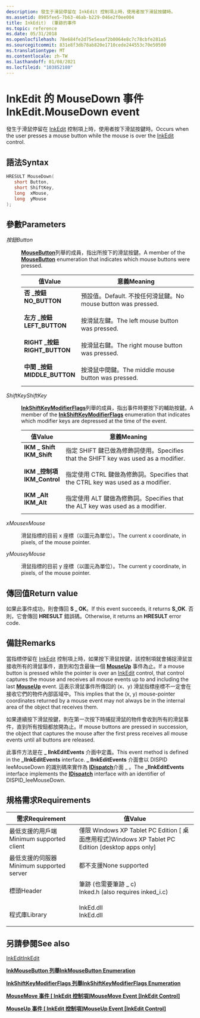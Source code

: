 ```yaml
---
description: 發生于滑鼠停留在 InkEdit 控制項上時，使用者按下滑鼠按鍵時。
ms.assetid: 8985fee5-7b63-46ab-b229-046e2f0ee004
title: InkEdit)  (筆跡的事件
ms.topic: reference
ms.date: 05/31/2018
ms.openlocfilehash: 78e684fe2d75e5eaaf2b0064e8c7c78cbfe281a5
ms.sourcegitcommit: 831e8f3db78ab820e1710cede244553c70e50500
ms.translationtype: MT
ms.contentlocale: zh-TW
ms.lasthandoff: 01/08/2021
ms.locfileid: "103852180"
---
```

# <a name="inkeditmousedown-event"></a><span data-ttu-id="57fab-103">InkEdit 的 MouseDown 事件</span><span class="sxs-lookup"><span data-stu-id="57fab-103">InkEdit.MouseDown event</span></span>

<span data-ttu-id="57fab-104">發生于滑鼠停留在 [InkEdit](inkedit-control-reference.md) 控制項上時，使用者按下滑鼠按鍵時。</span><span class="sxs-lookup"><span data-stu-id="57fab-104">Occurs when the user presses a mouse button while the mouse is over the [InkEdit](inkedit-control-reference.md) control.</span></span>

## <a name="syntax"></a><span data-ttu-id="57fab-105">語法</span><span class="sxs-lookup"><span data-stu-id="57fab-105">Syntax</span></span>


```C++
HRESULT MouseDown(
   short Button,
   short ShiftKey,
   long  xMouse,
   long  yMouse
);
```



## <a name="parameters"></a><span data-ttu-id="57fab-106">參數</span><span class="sxs-lookup"><span data-stu-id="57fab-106">Parameters</span></span>

<dl> <dt>

<span data-ttu-id="57fab-107">*按鈕*</span><span class="sxs-lookup"><span data-stu-id="57fab-107">*Button*</span></span> 
</dt> <dd>

<span data-ttu-id="57fab-108">[**MouseButton**](/windows/desktop/api/inked/ne-inked-mousebutton)列舉的成員，指出所按下的滑鼠按鍵。</span><span class="sxs-lookup"><span data-stu-id="57fab-108">A member of the [**MouseButton**](/windows/desktop/api/inked/ne-inked-mousebutton) enumeration that indicates which mouse buttons were pressed.</span></span>



| <span data-ttu-id="57fab-109">值</span><span class="sxs-lookup"><span data-stu-id="57fab-109">Value</span></span>                                                                                                                                                            | <span data-ttu-id="57fab-110">意義</span><span class="sxs-lookup"><span data-stu-id="57fab-110">Meaning</span></span>                                           |
|------------------------------------------------------------------------------------------------------------------------------------------------------------------|---------------------------------------------------|
| <span id="NO_BUTTON_"></span><span id="no_button_"></span><dl> <span data-ttu-id="57fab-111"><dt>**否 \_按鈕**</dt></span><span class="sxs-lookup"><span data-stu-id="57fab-111"><dt>**NO\_BUTTON** </dt></span></span> </dl>             | <span data-ttu-id="57fab-112">預設值。</span><span class="sxs-lookup"><span data-stu-id="57fab-112">Default.</span></span> <span data-ttu-id="57fab-113">不按任何滑鼠鍵。</span><span class="sxs-lookup"><span data-stu-id="57fab-113">No mouse button was pressed.</span></span> <br/> |
| <span id="LEFT_BUTTON_"></span><span id="left_button_"></span><dl> <span data-ttu-id="57fab-114"><dt>**左方 \_按鈕**</dt></span><span class="sxs-lookup"><span data-stu-id="57fab-114"><dt>**LEFT\_BUTTON** </dt></span></span> </dl>       | <span data-ttu-id="57fab-115">按滑鼠左鍵。</span><span class="sxs-lookup"><span data-stu-id="57fab-115">The left mouse button was pressed.</span></span> <br/>    |
| <span id="RIGHT_BUTTON_"></span><span id="right_button_"></span><dl> <span data-ttu-id="57fab-116"><dt>**RIGHT \_按鈕**</dt></span><span class="sxs-lookup"><span data-stu-id="57fab-116"><dt>**RIGHT\_BUTTON** </dt></span></span> </dl>    | <span data-ttu-id="57fab-117">按滑鼠右鍵。</span><span class="sxs-lookup"><span data-stu-id="57fab-117">The right mouse button was pressed.</span></span> <br/>   |
| <span id="MIDDLE_BUTTON_"></span><span id="middle_button_"></span><dl> <span data-ttu-id="57fab-118"><dt>**中間 \_按鈕**</dt></span><span class="sxs-lookup"><span data-stu-id="57fab-118"><dt>**MIDDLE\_BUTTON** </dt></span></span> </dl> | <span data-ttu-id="57fab-119">按滑鼠中間鍵。</span><span class="sxs-lookup"><span data-stu-id="57fab-119">The middle mouse button was pressed.</span></span> <br/>  |



 

</dd> <dt>

<span data-ttu-id="57fab-120">*ShiftKey*</span><span class="sxs-lookup"><span data-stu-id="57fab-120">*ShiftKey*</span></span> 
</dt> <dd>

<span data-ttu-id="57fab-121">[**InkShiftKeyModifierFlags**](/windows/desktop/api/msinkaut/ne-msinkaut-inkshiftkeymodifierflags)列舉的成員，指出事件時要按下的輔助按鍵。</span><span class="sxs-lookup"><span data-stu-id="57fab-121">A member of the [**InkShiftKeyModifierFlags**](/windows/desktop/api/msinkaut/ne-msinkaut-inkshiftkeymodifierflags) enumeration that indicates which modifier keys are depressed at the time of the event.</span></span>



| <span data-ttu-id="57fab-122">值</span><span class="sxs-lookup"><span data-stu-id="57fab-122">Value</span></span>                                                                                                                                                                                     | <span data-ttu-id="57fab-123">意義</span><span class="sxs-lookup"><span data-stu-id="57fab-123">Meaning</span></span>                                                          |
|-------------------------------------------------------------------------------------------------------------------------------------------------------------------------------------------|------------------------------------------------------------------|
| <span id="IKM_Shift"></span><span id="ikm_shift"></span><span id="IKM_SHIFT"></span><dl> <span data-ttu-id="57fab-124"><dt>**IKM \_ Shift**</dt></span><span class="sxs-lookup"><span data-stu-id="57fab-124"><dt>**IKM\_Shift**</dt></span></span> </dl>             | <span data-ttu-id="57fab-125">指定 SHIFT 鍵已做為修飾詞使用。</span><span class="sxs-lookup"><span data-stu-id="57fab-125">Specifies that the SHIFT key was used as a modifier.</span></span> <br/> |
| <span id="IKM_Control_"></span><span id="ikm_control_"></span><span id="IKM_CONTROL_"></span><dl> <span data-ttu-id="57fab-126"><dt>**IKM \_控制項**</dt></span><span class="sxs-lookup"><span data-stu-id="57fab-126"><dt>**IKM\_Control** </dt></span></span> </dl> | <span data-ttu-id="57fab-127">指定使用 CTRL 鍵做為修飾詞。</span><span class="sxs-lookup"><span data-stu-id="57fab-127">Specifies that the CTRL key was used as a modifier.</span></span> <br/>  |
| <span id="IKM_Alt_"></span><span id="ikm_alt_"></span><span id="IKM_ALT_"></span><dl> <span data-ttu-id="57fab-128"><dt>**IKM \_Alt**</dt></span><span class="sxs-lookup"><span data-stu-id="57fab-128"><dt>**IKM\_Alt** </dt></span></span> </dl>                 | <span data-ttu-id="57fab-129">指定使用 ALT 鍵做為修飾詞。</span><span class="sxs-lookup"><span data-stu-id="57fab-129">Specifies that the ALT key was used as a modifier.</span></span> <br/>   |



 

</dd> <dt>

<span data-ttu-id="57fab-130">*xMouse*</span><span class="sxs-lookup"><span data-stu-id="57fab-130">*xMouse*</span></span> 
</dt> <dd>

<span data-ttu-id="57fab-131">滑鼠指標的目前 x 座標（以圖元為單位）。</span><span class="sxs-lookup"><span data-stu-id="57fab-131">The current x coordinate, in pixels, of the mouse pointer.</span></span>

</dd> <dt>

<span data-ttu-id="57fab-132">*yMouse*</span><span class="sxs-lookup"><span data-stu-id="57fab-132">*yMouse*</span></span> 
</dt> <dd>

<span data-ttu-id="57fab-133">滑鼠指標的目前 y 座標（以圖元為單位）。</span><span class="sxs-lookup"><span data-stu-id="57fab-133">The current y coordinate, in pixels, of the mouse pointer.</span></span>

</dd> </dl>

## <a name="return-value"></a><span data-ttu-id="57fab-134">傳回值</span><span class="sxs-lookup"><span data-stu-id="57fab-134">Return value</span></span>

<span data-ttu-id="57fab-135">如果此事件成功，則會傳回 **S \_ OK**。</span><span class="sxs-lookup"><span data-stu-id="57fab-135">If this event succeeds, it returns **S\_OK**.</span></span> <span data-ttu-id="57fab-136">否則，它會傳回 **HRESULT** 錯誤碼。</span><span class="sxs-lookup"><span data-stu-id="57fab-136">Otherwise, it returns an **HRESULT** error code.</span></span>

## <a name="remarks"></a><span data-ttu-id="57fab-137">備註</span><span class="sxs-lookup"><span data-stu-id="57fab-137">Remarks</span></span>

<span data-ttu-id="57fab-138">當指標停留在 [InkEdit](inkedit-control-reference.md) 控制項上時，如果按下滑鼠按鍵，該控制項就會捕捉滑鼠並接收所有的滑鼠事件，直到和包含最後一個 [**MouseUp**](inkedit-mouseup.md) 事件為止。</span><span class="sxs-lookup"><span data-stu-id="57fab-138">If a mouse button is pressed while the pointer is over an [InkEdit](inkedit-control-reference.md) control, that control captures the mouse and receives all mouse events up to and including the last [**MouseUp**](inkedit-mouseup.md) event.</span></span> <span data-ttu-id="57fab-139">這表示滑鼠事件所傳回的 (x、y) 滑鼠指標座標不一定會在接收它們的物件內部區域中。</span><span class="sxs-lookup"><span data-stu-id="57fab-139">This implies that the (x, y) mouse-pointer coordinates returned by a mouse event may not always be in the internal area of the object that receives them.</span></span>

<span data-ttu-id="57fab-140">如果連續按下滑鼠按鍵，則在第一次按下時捕捉滑鼠的物件會收到所有的滑鼠事件，直到所有按鈕都放開為止。</span><span class="sxs-lookup"><span data-stu-id="57fab-140">If mouse buttons are pressed in succession, the object that captures the mouse after the first press receives all mouse events until all buttons are released.</span></span>

<span data-ttu-id="57fab-141">此事件方法是在 **\_ IInkEditEvents** 介面中定義。</span><span class="sxs-lookup"><span data-stu-id="57fab-141">This event method is defined in the **\_IInkEditEvents** interface.</span></span> <span data-ttu-id="57fab-142">**\_ IInkEditEvents** 介面會以 DISPID IeeMouseDown 的識別碼來實作為 [**IDispatch**](/windows/win32/api/oaidl/nn-oaidl-idispatch)介面 \_ 。</span><span class="sxs-lookup"><span data-stu-id="57fab-142">The **\_IInkEditEvents** interface implements the [**IDispatch**](/windows/win32/api/oaidl/nn-oaidl-idispatch) interface with an identifier of DISPID\_IeeMouseDown.</span></span>

## <a name="requirements"></a><span data-ttu-id="57fab-143">規格需求</span><span class="sxs-lookup"><span data-stu-id="57fab-143">Requirements</span></span>



| <span data-ttu-id="57fab-144">需求</span><span class="sxs-lookup"><span data-stu-id="57fab-144">Requirement</span></span> | <span data-ttu-id="57fab-145">值</span><span class="sxs-lookup"><span data-stu-id="57fab-145">Value</span></span> |
|-------------------------------------|---------------------------------------------------------------------------------------------------------------|
| <span data-ttu-id="57fab-146">最低支援的用戶端</span><span class="sxs-lookup"><span data-stu-id="57fab-146">Minimum supported client</span></span><br/> | <span data-ttu-id="57fab-147">僅限 Windows XP Tablet PC Edition \[ 桌面應用程式\]</span><span class="sxs-lookup"><span data-stu-id="57fab-147">Windows XP Tablet PC Edition \[desktop apps only\]</span></span><br/>                                                 |
| <span data-ttu-id="57fab-148">最低支援的伺服器</span><span class="sxs-lookup"><span data-stu-id="57fab-148">Minimum supported server</span></span><br/> | <span data-ttu-id="57fab-149">都不支援</span><span class="sxs-lookup"><span data-stu-id="57fab-149">None supported</span></span><br/>                                                                                     |
| <span data-ttu-id="57fab-150">標頭</span><span class="sxs-lookup"><span data-stu-id="57fab-150">Header</span></span><br/>                   | <dl> <span data-ttu-id="57fab-151"><dt>筆跡 (也需要筆跡 \_ c) </dt></span><span class="sxs-lookup"><span data-stu-id="57fab-151"><dt>Inked.h (also requires inked\_i.c)</dt></span></span> </dl> |
| <span data-ttu-id="57fab-152">程式庫</span><span class="sxs-lookup"><span data-stu-id="57fab-152">Library</span></span><br/>                  | <dl> <span data-ttu-id="57fab-153"><dt>InkEd.dll</dt></span><span class="sxs-lookup"><span data-stu-id="57fab-153"><dt>InkEd.dll</dt></span></span> </dl>                          |



## <a name="see-also"></a><span data-ttu-id="57fab-154">另請參閱</span><span class="sxs-lookup"><span data-stu-id="57fab-154">See also</span></span>

<dl> <dt>

[<span data-ttu-id="57fab-155">InkEdit</span><span class="sxs-lookup"><span data-stu-id="57fab-155">InkEdit</span></span>](inkedit-control-reference.md)
</dt> <dt>

[<span data-ttu-id="57fab-156">**InkMouseButton 列舉**</span><span class="sxs-lookup"><span data-stu-id="57fab-156">**InkMouseButton Enumeration**</span></span>](/windows/desktop/api/msinkaut/ne-msinkaut-inkmousebutton)
</dt> <dt>

[<span data-ttu-id="57fab-157">**InkShiftKeyModifierFlags 列舉**</span><span class="sxs-lookup"><span data-stu-id="57fab-157">**InkShiftKeyModifierFlags Enumeration**</span></span>](/windows/desktop/api/msinkaut/ne-msinkaut-inkshiftkeymodifierflags)
</dt> <dt>

<span data-ttu-id="57fab-158">[**MouseMove 事件 \[ InkEdit 控制項\]**](inkedit-mousemove.md)</span><span class="sxs-lookup"><span data-stu-id="57fab-158">[**MouseMove Event \[InkEdit Control\]**](inkedit-mousemove.md)</span></span>
</dt> <dt>

<span data-ttu-id="57fab-159">[**MouseUp 事件 \[ InkEdit 控制項\]**](inkedit-mouseup.md)</span><span class="sxs-lookup"><span data-stu-id="57fab-159">[**MouseUp Event \[InkEdit Control\]**](inkedit-mouseup.md)</span></span>
</dt> </dl>

 

